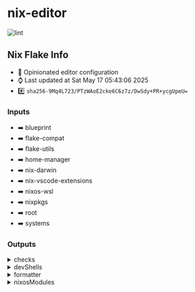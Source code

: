 # nix-editor

![lint](https://github.com/denismcraig/nix-blueprint/actions/workflows/lint.yaml/badge.svg)

## Nix Flake Info

- :page_with_curl: Opinionated editor configuration
- :watch: Last updated at Sat May 17 05:43:06 2025
- :hash: `sha256-9Mq4L723/PTzWAoE2cke6C6z7z/DwSdy+PR+ycgUpeU=`

### Inputs

- :arrow_right: blueprint
- :arrow_right: flake-compat
- :arrow_right: flake-utils
- :arrow_right: home-manager
- :arrow_right: nix-darwin
- :arrow_right: nix-vscode-extensions
- :arrow_right: nixos-wsl
- :arrow_right: nixpkgs
- :arrow_right: root
- :arrow_right: systems


### Outputs

<details><summary>checks</summary>

- :heavy_check_mark: devshell-actions
- :heavy_check_mark: devshell-default
- :heavy_check_mark: pkgs-default


#### systems

- :computer: aarch64-darwin
- :computer: aarch64-linux
- :computer: x86_64-darwin
- :computer: x86_64-linux


</details>
<details><summary>devShells</summary>

- :pager: actions
- :pager: default


#### systems

- :computer: aarch64-darwin
- :computer: aarch64-linux
- :computer: x86_64-darwin
- :computer: x86_64-linux


</details>

<details><summary>formatter</summary>

- :pager: nixfmt-rfc-style

#### systems

- :computer: aarch64-darwin
- :computer: aarch64-linux
- :computer: x86_64-darwin
- :computer: x86_64-linux


</details>

<details><summary>nixosModules</summary>

- :pager: default


</details>

